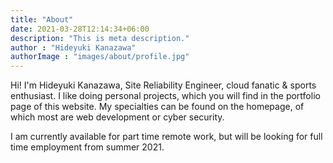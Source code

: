 ```yaml
---
title: "About"
date: 2021-03-28T12:14:34+06:00
description: "This is meta description."
author : "Hideyuki Kanazawa"
authorImage : "images/about/profile.jpg"
---
```


Hi! I'm Hideyuki Kanazawa, Site Reliability Engineer, cloud fanatic & sports enthusiast. 
I like doing personal projects, which you will find in the portfolio page of this website. 
My specialties can be found on the homepage, of which most are web development or cyber security.

I am currently available for part time remote work, but will be looking for full time employment from summer 2021.
